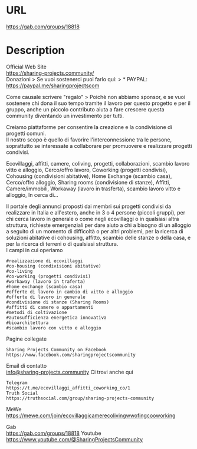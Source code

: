 # URL
https://gab.com/groups/18818

# Description
Official Web Site<br>
https://sharing-projects.community/<br>
Donazioni > Se vuoi sostenerci puoi farlo qui: > * PAYPAL: https://paypal.me/sharingprojectscom

Come causale scrivere "regalo" > Poichè non abbiamo sponsor, e se vuoi sostenere chi dona il suo tempo tramite il lavoro per questo progetto e per il gruppo, anche un piccolo contributo aiuta a fare crescere questa community diventando un investimento per tutti.

Creiamo piattaforme per consentire la creazione e la condivisione di progetti comuni.<br>
Il nostro scopo è quello di favorire l'interconnessione tra le persone, soprattutto se interessate a collaborare per promuovere e realizzare progetti condivisi.

Ecovillaggi, affitti, camere, coliving, progetti, collaborazioni, scambio lavoro vitto e alloggio, Cerco/offro lavoro, Coworking (progetti condivisi), Cohousing (condivisioni abitative), Home Exchange (scambio casa), Cerco/offro alloggio, Sharing rooms (condivisione di stanze), Affitti, Camere/immobili, Workaway (lavoro in trasferta), scambio lavoro vitto e alloggio, In cerca di...

Il portale degli annunci proposti dai membri sui progetti condivisi da realizzare in Italia e all'estero, anche in 3 o 4 persone (piccoli gruppi), per chi cerca lavoro in generale o come negli ecovillaggi o in qualsiasi altra struttura, richieste emergenziali per dare aiuto a chi a bisogno di un alloggio a seguito di un momento di difficoltà o per altri problemi, per la ricerca di soluzioni abitative di cohousing, affitto, scambio delle stanze o della casa, e per la ricerca di terreni o di qualsiasi struttura.<br>
I campi in cui operiamo

    #realizzazione di ecovillaggi
    #co-housing (condivisioni abitative)
    #co-living
    #co-working (progetti condivisi)
    #workaway (lavoro in traferta)
    #home exchange (scambio casa)
    #offerte di lavoro in cambio di vitto e alloggio
    #offerte di lavoro in generale
    #condivisione di stanze (Sharing Rooms)
    #affitti di camere e appartamenti
    #metodi di coltivazione
    #autosufficienza energetica innovativa
    #bioarchitettura
    #scambio lavoro con vitto e alloggio

Pagine collegate

    Sharing Projects Community on Facebook
    https://www.facebook.com/sharingprojectscommunity

Email di contatto<br>
info@sharing-projects.community
Ci trovi anche qui

    Telegram
    https://t.me/ecovillaggi_affitti_coworking_co/1
    Truth Social
    https://truthsocial.com/group/sharing-projects-community


MeWe<br>
https://mewe.com/join/ecovillaggicamerecolivingwwofingcooworking

Gab<br>
https://gab.com/groups/18818
Youtube<br>
https://www.youtube.com/@SharingProjectsCommunity
